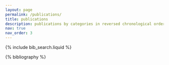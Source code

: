 ```yaml
---
layout: page
permalink: /publications/
title: publications
description: publications by categories in reversed chronological order. <a href="https://scholar.google.com/citations?user=bjeIdlcAAAAJ&hl=en"><strong>Google Scholar Profile</strong></a>
nav: true
nav_order: 3
---
```


<!-- _pages/publications.md -->

<!-- Bibsearch Feature -->

{% include bib_search.liquid %}

<div class="publications">

{% bibliography %}

</div>
